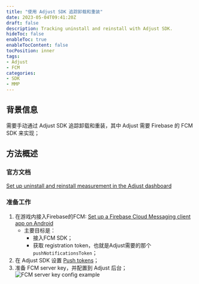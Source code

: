 ```yaml
---
title: "使用 Adjust SDK 追踪卸载和重装"
date: 2023-05-04T09:41:20Z
draft: false
description: Tracking uninstall and reinstall with Adjust SDK.
hideToc: false
enableToc: true
enableTocContent: false
tocPosition: inner
tags:
- Adjust
- FCM
categories:
- SDK
- MMP
---
```


## 背景信息

需要手动通过 Adjust SDK 追踪卸载和重装，其中 Adjust 需要 Firebase 的 FCM SDK 来实现；

## 方法概述

### 官方文档

[Set up uninstall and reinstall measurement in the Adjust dashboard](https://help.adjust.com/en/article/set-up-uninstalls-reinstalls)

### 准备工作

1. 在游戏内接入Firebase的FCM: [Set up a Firebase Cloud Messaging client app on Android](https://firebase.google.com/docs/cloud-messaging/android/client)
   - 主要目标是：
     - 接入FCM SDK；
     - 获取 registration token，也就是Adjust需要的那个`pushNotificationsToken`；
2. 在 Adjust SDK 设置 [Push tokens](https://help.adjust.com/en/article/push-tokens-android-sdk)；
3. 准备 FCM server key，并配置到 Adjust 后台；
   <img src='/images/posts/FCM-server-key-config.png' alt='FCM server key config example'>
